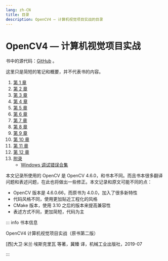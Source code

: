 ```yaml
---
lang: zh-CN
title: 目录
description: OpenCV4 — 计算机视觉项目实战的目录
---
```


# OpenCV4 — 计算机视觉项目实战

书中的源代码：[GitHub](https://github.com/PacktPublishing/Learn-OpenCV-4-By-Building-Projects-Second-Edition) 。

这里只是简短的笔记和概要，并不代表书的内容。

1. [第 1 章](./chapter01/index.md)
2. [第 2 章](./chapter02/index.md)
3. [第 3 章](./chapter03/index.md)
4. [第 4 章](./chapter04/index.md)
5. [第 5 章](./chapter05/index.md)
6. [第 6 章](./chapter06/index.md)
7. [第 7 章](./chapter07/index.md)
8. [第 8 章](./chapter08/index.md)
9. [第 9 章](./chapter09/index.md)
10. [第 10 章](./chapter10/index.md)
11. [第 11 章](./chapter11/index.md)
12. [第 12 章](./chapter12/index.md)
13. [附录](./appendix/index.md)
    - [Windows 调试错误合集](./appendix/windows-errors.md)

本文记录所使用的 OpenCV 是 OpenCV 4.6.0，和书本不同。而且书本很多翻译问题和表述问题，在此也将做出一些修正。本文记录和原文可能不同的点：
- OpenCV 版本是 4.6.0.66，而原书为 4.0.0，加入了很多新特性
- 代码风格不同，使用更加贴近工程化的风格
- CMake 版本，使用 3.10 之后的版本来提高兼容性
- 表述方式不同，更加简短，代码为主

::: info 书本信息

OpenCV4 计算机视觉项目实战（原书第二版）

[西]大卫·米兰·埃斯克里瓦 等著，冀臻 译，机械工业出版社，2019-07

:::
